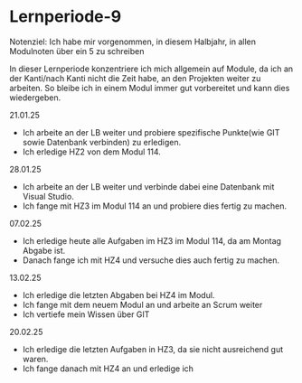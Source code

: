 
# Lernperiode-9

Notenziel: Ich habe mir vorgenommen, in diesem Halbjahr, in allen Modulnoten über ein 5 zu schreiben

In dieser Lernperiode konzentriere ich mich allgemein auf Module, da ich an der Kanti/nach Kanti nicht die Zeit habe, an den Projekten weiter zu arbeiten. So bleibe ich in einem Modul immer gut vorbereitet und kann dies wiedergeben.

21.01.25

- Ich arbeite an der LB weiter und probiere spezifische Punkte(wie GIT sowie Datenbank verbinden) zu erledigen.
- Ich erledige HZ2 von dem Modul 114.

28.01.25

- Ich arbeite an der LB weiter und verbinde dabei eine Datenbank mit Visual Studio.
- Ich fange mit HZ3 im Modul 114 an und probiere dies fertig zu machen.

07.02.25

- Ich erledige heute alle Aufgaben im HZ3 im Modul 114, da am Montag Abgabe ist.
- Danach fange ich mit HZ4 und versuche dies auch fertig zu machen.

13.02.25

- Ich erledige die letzten Abgaben bei HZ4 im Modul.
- Ich fange mit dem neuem Modul an und arbeite an Scrum weiter
- Ich vertiefe mein Wissen über GIT


20.02.25

- Ich erledige die letzten Aufgaben in HZ3, da sie nicht ausreichend gut waren.
- Ich fange danach mit HZ4 an und erledige ich